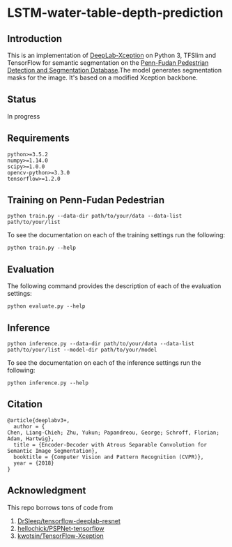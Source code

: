 # LSTM-water-table-depth-prediction

## Introduction
This is an implementation of [DeepLab-Xception](https://arxiv.org/pdf/1802.02611) on Python 3, TFSlim and TensorFlow for semantic segmentation on the [Penn-Fudan Pedestrian Detection and Segmentation Database](http://www.cis.upenn.edu/~jshi/ped_html/).The model generates segmentation masks for the image. It's based on a modified Xception backbone.
## Status
In progress
## Requirements
```
python>=3.5.2
numpy>=1.14.0
scipy>=1.0.0
opencv-python>=3.3.0
tensorflow>=1.2.0
```
## Training on  Penn-Fudan Pedestrian
```
python train.py --data-dir path/to/your/data --data-list path/to/your/list
```
To see the documentation on each of the training settings run the following:
```
python train.py --help
```

## Evaluation
The following command provides the description of each of the evaluation settings:
```
python evaluate.py --help
```
## Inference
```
python inference.py --data-dir path/to/your/data --data-list path/to/your/list --model-dir path/to/your/model
```
To see the documentation on each of the inference settings run the following:
```
python inference.py --help
```
## Citation
```
@article{deeplabv3+,
  author = {
Chen, Liang-Chieh; Zhu, Yukun; Papandreou, George; Schroff, Florian; Adam, Hartwig},
  title = {Encoder-Decoder with Atrous Separable Convolution for Semantic Image Segmentation},
  booktitle = {Computer Vision and Pattern Recognition (CVPR)},
  year = {2018}
}
```
## Acknowledgment
This repo borrows tons of code from
1. [DrSleep/tensorflow-deeplab-resnet](https://github.com/DrSleep/tensorflow-deeplab-resnet)
2. [hellochick/PSPNet-tensorflow](https://github.com/hellochick/PSPNet-tensorflow)
3. [kwotsin/TensorFlow-Xception](https://github.com/kwotsin/TensorFlow-Xception)


